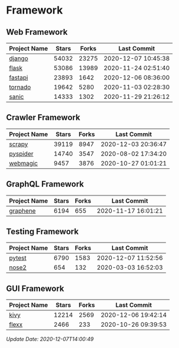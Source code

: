# Framework

## Web Framework
| Project Name | Stars | Forks | Last Commit |
| ------------ | ----- | ----- | ----------- |
| [django](https://github.com/django/django) | 54032 | 23275 | 2020-12-07 10:45:38 |
| [flask](https://github.com/pallets/flask) | 53086 | 13989 | 2020-11-24 02:51:40 |
| [fastapi](https://github.com/tiangolo/fastapi) | 23893 | 1642 | 2020-12-06 08:36:00 |
| [tornado](https://github.com/tornadoweb/tornado) | 19642 | 5280 | 2020-11-03 02:28:30 |
| [sanic](https://github.com/huge-success/sanic) | 14333 | 1302 | 2020-11-29 21:26:12 |

## Crawler Framework
| Project Name | Stars | Forks | Last Commit |
| ------------ | ----- | ----- | ----------- |
| [scrapy](https://github.com/scrapy/scrapy) | 39119 | 8947 | 2020-12-03 20:36:47 |
| [pyspider](https://github.com/binux/pyspider) | 14740 | 3547 | 2020-08-02 17:34:20 |
| [webmagic](https://github.com/code4craft/webmagic) | 9457 | 3876 | 2020-10-27 01:01:21 |

## GraphQL Framework
| Project Name | Stars | Forks | Last Commit |
| ------------ | ----- | ----- | ----------- |
| [graphene](https://github.com/graphql-python/graphene) | 6194 | 655 | 2020-11-17 16:01:21 |

## Testing Framework
| Project Name | Stars | Forks | Last Commit |
| ------------ | ----- | ----- | ----------- |
| [pytest](https://github.com/pytest-dev/pytest) | 6790 | 1583 | 2020-12-07 11:52:56 |
| [nose2](https://github.com/nose-devs/nose2) | 654 | 132 | 2020-03-03 16:52:03 |

## GUI Framework
| Project Name | Stars | Forks | Last Commit |
| ------------ | ----- | ----- | ----------- |
| [kivy](https://github.com/kivy/kivy) | 12214 | 2569 | 2020-12-06 19:42:14 |
| [flexx](https://github.com/flexxui/flexx) | 2466 | 233 | 2020-10-26 09:39:53 |

*Update Date: 2020-12-07T14:00:49*